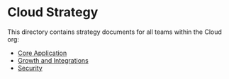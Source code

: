 # Cloud Strategy

This directory contains strategy documents for all teams within the Cloud org:

- [Core Application](core-application/index.md)
- [Growth and Integrations](growth-and-integrations/index.md)
- [Security](security/index.md)
